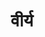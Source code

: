 ---
title: वीर्य

type: chapter
position: 7

parent:
  type: book

children:
  type: sutra
  count: 29

---